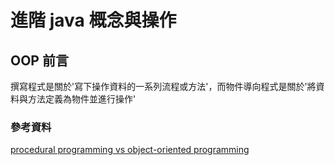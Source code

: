 # 進階 java 概念與操作

## OOP 前言
撰寫程式是關於'寫下操作資料的一系列流程或方法'，而物件導向程式是關於'將資料與方法定義為物件並進行操作'
### 參考資料
[procedural programming vs object-oriented programming](https://www.geeksforgeeks.org/differences-between-procedural-and-object-oriented-programming/)
